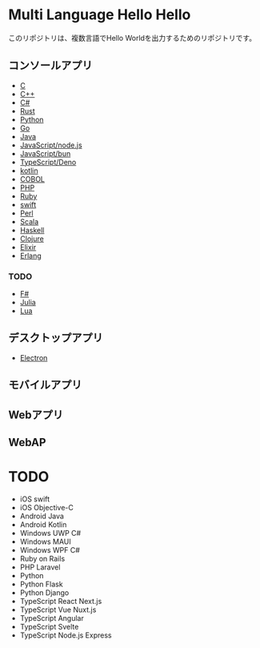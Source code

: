 ﻿# Multi Language Hello Hello
このリポジトリは、複数言語でHello Worldを出力するためのリポジトリです。
## コンソールアプリ
* [C](./console_C)
* [C++](./console_C++)
* [C#](./console_C%23)
* [Rust](./console_Rust)
* [Python](./console_Python)
* [Go](./console_Go)
* [Java](./console_Java)
* [JavaScript/node.js](./console_JavaScript_node.js)
* [JavaScript/bun](./console_JavaScript_bun)
* [TypeScript/Deno](./console_TypeScript_Deno)
* [kotlin](./console_kotlin)
* [COBOL](./console_COBOL)
* [PHP](./console_PHP)
* [Ruby](./console_Ruby)
* [swift](./console_swift)
* [Perl](./console_Perl)
* [Scala](./console_Scala)
* [Haskell](./console_Haskell)
* [Clojure](./console_Clojure)
* [Elixir](./console_Elixir)
* [Erlang](./console_Erlang)
### TODO
* [F#](./console_F%23)
* [Julia](./console_Julia)
* [Lua](./console_Lua)
## デスクトップアプリ
* [Electron](./desktop_Electron)


## モバイルアプリ



## Webアプリ


## WebAP


# TODO
* iOS swift
* iOS Objective-C
* Android Java
* Android Kotlin
* Windows UWP C#
* Windows MAUI
* Windows WPF C#
* Ruby on Rails
* PHP Laravel
* Python
* Python Flask
* Python Django
* TypeScript React Next.js
* TypeScript Vue Nuxt.js
* TypeScript Angular
* TypeScript Svelte
* TypeScript Node.js Express



